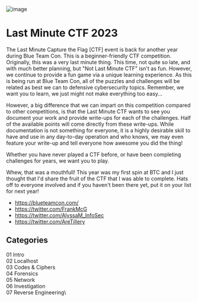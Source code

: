 ![image](https://github.com/n3tl0kr/Last-Minute-CTF-2023/assets/43141524/2c6f9d75-3330-45e5-9baa-d7879a319fb9)
    
# Last Minute CTF 2023
The Last Minute Capture the Flag [CTF] event is back for another year during Blue Team Con. This is a beginner-friendly CTF competition. Originally, this was a very last minute thing. This time, not quite so late, and with much better planning, but "Not Last Minute CTF" isn't as fun. However, we continue to provide a fun game via a unique learning experience. As this is being run at Blue Team Con, all of the puzzles and challenges will be related as best we can to defensive cybersecurity topics. Remember, we want you to learn, we just might not make everything too easy...

However, a big difference that we can impart on this competition compared to other competitions, is that the Last Minute CTF wants to see you document your work and provide write-ups for each of the challenges. Half of the available points will come directly from these write-ups. While documentation is not something for everyone, it is a highly desirable skill to have and use in any day-to-day operation and who knows, we may even feature your write-up and tell everyone how awesome you did the thing!

Whether you have never played a CTF before, or have been completing challenges for years, we want you to play.

Whew, that was a mouthfull!  This year was my first spin at BTC and I just thought that I'd share the fruit of the CTF that I was able to complete.  Hats off to everyone involved and if you haven't been there yet, put it on your list for next year!

- https://blueteamcon.com/
- https://twitter.com/FrankMcG
- https://twitter.com/AlyssaM_InfoSec
- https://twitter.com/AreTillery

## Categories

01 Intro\
02 Localhost\
03 Codes & Ciphers\
04 Forensics\
05 Network\
06 Investigation\
07 Reverse Engineering\
